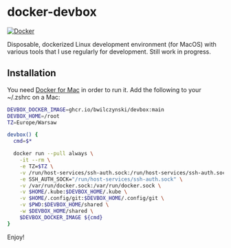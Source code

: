 # docker-devbox

[![Docker](https://github.com/bwilczynski/docker-devbox/actions/workflows/docker-publish.yml/badge.svg)](https://github.com/bwilczynski/docker-devbox/actions/workflows/docker-publish.yml)

Disposable, dockerized Linux development environment (for MacOS) with various tools that I use regularly for development. Still work in progress.

## Installation

You need [Docker for Mac](https://docs.docker.com/desktop/mac/install/) in order to run it.
Add the following to your ~/.zshrc on a Mac:

```sh
DEVBOX_DOCKER_IMAGE=ghcr.io/bwilczynski/devbox:main
DEVBOX_HOME=/root
TZ=Europe/Warsaw

devbox() {
  cmd=$*

  docker run --pull always \
    -it --rm \
    -e TZ=$TZ \
    -v /run/host-services/ssh-auth.sock:/run/host-services/ssh-auth.sock \
    -e SSH_AUTH_SOCK="/run/host-services/ssh-auth.sock" \
    -v /var/run/docker.sock:/var/run/docker.sock \
    -v $HOME/.kube:$DEVBOX_HOME/.kube \
    -v $HOME/.config/git:$DEVBOX_HOME/.config/git \
    -v $PWD:$DEVBOX_HOME/shared \
    -w $DEVBOX_HOME/shared \
    $DEVBOX_DOCKER_IMAGE ${cmd}
}
```

Enjoy!
